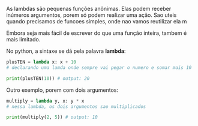 As lambdas são pequenas funções anônimas. Elas podem receber inúmeros argumentos, porem só podem realizar uma ação. Sao uteis quando precisamos de funcoes simples, onde nao vamos reutilizar ela m

Embora seja mais fácil de escrever do que uma função inteira, tambem é mais limitado.

No python, a sintaxe se dá pela palavra **lambda**:

```python
plusTEN = lambda x: x + 10
# declarando uma lamda onde sempre vai pegar o numero e somar mais 10

print(plusTEN(10)) # output: 20
```

Outro exemplo, porem com dois argumentos:

```python
multiply = lambda y, x: y * x
# nessa lambda, os dois argumentos sao multiplicados

print(multiply(2, 5)) # output: 10
```

